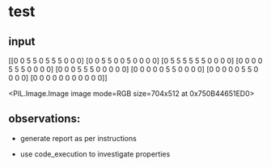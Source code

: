 # test

## input

[[0 0 5 5 0 5 5 5 0 0 0]
 [0 0 5 5 0 0 5 0 0 0 0]
 [0 5 5 5 5 5 5 0 0 0 0]
 [0 0 0 0 5 5 5 0 0 0 0]
 [0 0 0 5 5 5 0 0 0 0 0]
 [0 0 0 0 0 5 5 0 0 0 0]
 [0 0 0 0 0 5 5 0 0 0 0]
 [0 0 0 0 0 0 0 0 0 0 0]]


<PIL.Image.Image image mode=RGB size=704x512 at 0x750B44651ED0>


## observations:

- generate report as per instructions

- use code_execution to investigate properties
